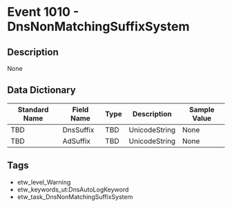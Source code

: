 # Event 1010 - DnsNonMatchingSuffixSystem

## Description
None

## Data Dictionary
|Standard Name|Field Name|Type|Description|Sample Value|
|---|---|---|---|---|
|TBD|DnsSuffix|TBD|UnicodeString|None|None|
|TBD|AdSuffix|TBD|UnicodeString|None|None|

## Tags
* etw_level_Warning
* etw_keywords_ut:DnsAutoLogKeyword
* etw_task_DnsNonMatchingSuffixSystem